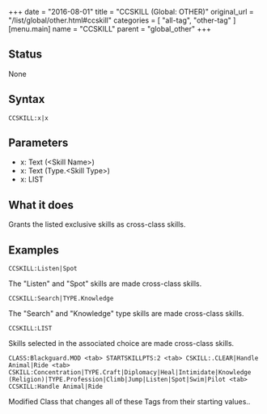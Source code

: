 +++
date = "2016-08-01"
title = "CCSKILL (Global: OTHER)"
original_url = "/list/global/other.html#ccskill"
categories = [ "all-tag", "other-tag" ]
[menu.main]
    name = "CCSKILL"
    parent = "global_other"
+++

## Status

None

## Syntax

`CCSKILL:x|x`

## Parameters

-   x: Text (&lt;Skill Name&gt;)
-   x: Text (Type.&lt;Skill Type&gt;)
-   x: LIST



What it does
------------

Grants the listed exclusive skills as cross-class skills.

Examples
--------

`CCSKILL:Listen|Spot`

The "Listen" and "Spot" skills are made cross-class skills.

`CCSKILL:Search|TYPE.Knowledge`

The "Search" and "Knowledge" type skills are made cross-class skills.

`CCSKILL:LIST`

Skills selected in the associated choice are made cross-class skills.

`CLASS:Blackguard.MOD <tab> STARTSKILLPTS:2 <tab> CSKILL:.CLEAR|Handle Animal|Ride <tab> CSKILL:Concentration|TYPE.Craft|Diplomacy|Heal|Intimidate|Knowledge (Religion)|TYPE.Profession|Climb|Jump|Listen|Spot|Swim|Pilot <tab> CCSKILL:Handle Animal|Ride`

Modified Class that changes all of these Tags from their starting
values..

